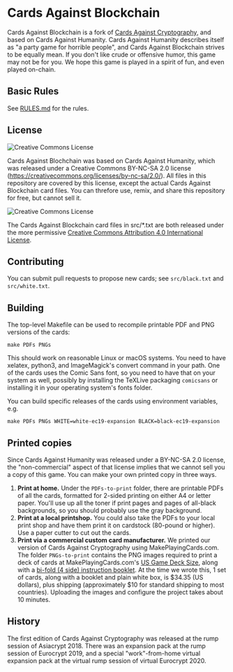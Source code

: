 Cards Against Blockchain
==========================

Cards Against Blockchain is a fork of [Cards Against Cryptography](https://github.com/CardsAgainstCryptography/CAC), and based on Cards Against Humanity.  Cards Against Humanity describes itself as "a party game for horrible people", and Cards Against Blockchain strives to be equally mean.  If you don't like crude or offensive humor, this game may not be for you.  We hope this game is played in a spirit of fun, and even played on-chain.

Basic Rules
-----------

See [RULES.md](https://github.com/CardsAgainstCryptography/CAC/blob/master/RULES.md) for the rules.

License
-------

<img alt="Creative Commons License" style="border-width:0" src="https://i.creativecommons.org/l/by-nc-sa/2.0/88x31.png" />

Cards Against Blochchain was based on Cards Against Humanity, which was released under a Creative Commons BY-NC-SA 2.0 license (https://creativecommons.org/licenses/by-nc-sa/2.0/).  All files in this repository are covered by this license, except the actual Cards Against Blockchain card files.  You can threfore use, remix, and share this repository for free, but cannot sell it.

<img alt="Creative Commons License" style="border-width:0" src="https://i.creativecommons.org/l/by/4.0/88x31.png" />

The Cards Against Blockchain card files in src/*.txt are both released under the more permissive <a rel="license" href="http://creativecommons.org/licenses/by/4.0/">Creative Commons Attribution 4.0 International License</a>.

Contributing
------------

You can submit pull requests to propose new cards; see `src/black.txt` and `src/white.txt`.

Building
--------

The top-level Makefile can be used to recompile printable PDF and PNG versions of the cards:

    make PDFs PNGs

This should work on reasonable Linux or macOS systems.  You need to have xelatex, python3, and ImageMagick's convert command in your path.  One of the cards uses the Comic Sans font, so you need to have that on your system as well, possibly by installing the TeXLive packaging `comicsans` or installing it in your operating system's fonts folder.

You can build specific releases of the cards using environment variables, e.g.

    make PDFs PNGs WHITE=white-ec19-expansion BLACK=black-ec19-expansion

Printed copies
--------------

Since Cards Against Humanity was released under a BY-NC-SA 2.0 license, the "non-commercial" aspect of that license implies that we cannot sell you a copy of this game.  You can make your own printed copy in three ways.  

1. **Print at home.**  Under the `PDFs-to-print` folder, there are printable PDFs of all the cards, formatted for 2-sided printing on either A4 or letter paper.  You'll use up all the toner if print pages and pages of all-black backgrounds, so you should probably use the gray background.  
2. **Print at a local printshop.** You could also take the PDFs to your local print shop and have them print it on cardstock (80-pound or higher).  Use a paper cutter to cut out the cards.
3. **Print via a commercial custom card manufacturer.**  We printed our version of Cards Against Cryptography using MakePlayingCards.com.  The folder `PNGs-to-print` contains the PNG images required to print a deck of cards at MakePlayingCards.com's [US Game Deck Size](https://www.makeplayingcards.com/design/custom-us-game-deck-size-cards.html), along with a [bi-fold (4 side) instruction booklet](https://www.makeplayingcards.com/pops/booklet-guide.html).  At the time we wrote this, 1 set of cards, along with a booklet and plain white box, is $34.35 (US dollars), plus shipping (approximately $10 for standard shipping to most countries).  Uploading the images and configure the project takes about 10 minutes.

History
-------

The first edition of Cards Against Cryptography was released at the rump session of Asiacrypt 2018.  There was an expansion pack at the rump session of Eurocrypt 2019, and a special "work"-from-home virtual expansion pack at the virtual rump session of virtual Eurocrypt 2020.
